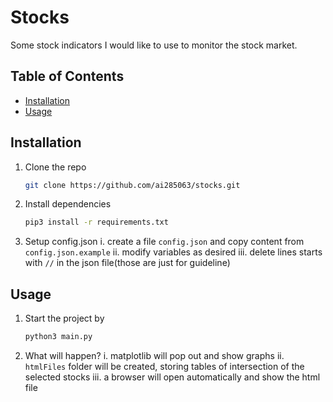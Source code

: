 # Stocks

Some stock indicators I would like to use to monitor the stock market.

## Table of Contents

- [Installation](#installation)
- [Usage](#usage)

## Installation

1. Clone the repo
   ```sh
   git clone https://github.com/ai285063/stocks.git
   ```

2. Install dependencies
   ```sh
   pip3 install -r requirements.txt
   ```

3. Setup config.json
   i. create a file `config.json` and copy content from `config.json.example`
   ii. modify variables as desired
   iii. delete lines starts with `//` in the json file(those are just for guideline)


## Usage

1. Start the project by
   ```sh
   python3 main.py
   ```

2. What will happen?
   i. matplotlib will pop out and show graphs
   ii.  `htmlFiles` folder will be created, storing tables of intersection of the selected stocks
   iii. a browser will open automatically and show the html file


